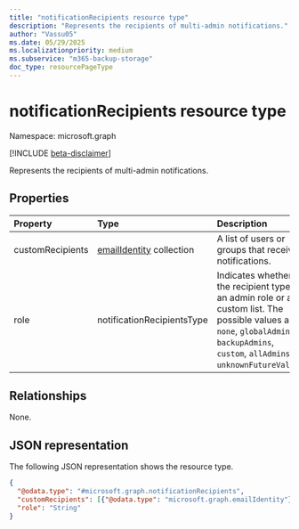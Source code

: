 ```yaml
---
title: "notificationRecipients resource type"
description: "Represents the recipients of multi-admin notifications."
author: "Vassu05"
ms.date: 05/29/2025
ms.localizationpriority: medium
ms.subservice: "m365-backup-storage"
doc_type: resourcePageType
---
```


# notificationRecipients resource type

Namespace: microsoft.graph

[!INCLUDE [beta-disclaimer](../../includes/beta-disclaimer.md)]

Represents the recipients of multi-admin notifications.

## Properties
|Property|Type|Description|
|:---|:---|:---|
|customRecipients|[emailIdentity](../resources/backuprestore-emailidentity.md) collection|A list of users or groups that receive notifications.|
|role|notificationRecipientsType|Indicates whether the recipient type is an admin role or a custom list. The possible values are: `none`, `globalAdmins`, `backupAdmins`, `custom`, `allAdmins`, `unknownFutureValue`.|

## Relationships
None.

## JSON representation
The following JSON representation shows the resource type.
<!-- {
  "blockType": "resource",
  "@odata.type": "microsoft.graph.notificationRecipients"
}
-->
``` json
{
  "@odata.type": "#microsoft.graph.notificationRecipients",
  "customRecipients": [{"@odata.type": "microsoft.graph.emailIdentity"}],
  "role": "String"
}
```
